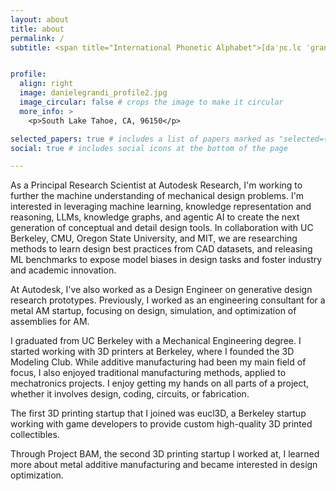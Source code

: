 ```yaml
---
layout: about
title: about
permalink: /
subtitle: <span title="International Phonetic Alphabet">[daˈɲɛ.lɛ ˈɡran.di]</span> <em>(Dani)</em> <br> <a href='https://www.research.autodesk.com/'>Autodesk Research</a>. Data-driven design and Machine Learning.


profile:
  align: right
  image: danielegrandi_profile2.jpg
  image_circular: false # crops the image to make it circular
  more_info: >
    <p>South Lake Tahoe, CA, 96150</p>

selected_papers: true # includes a list of papers marked as "selected={true}"
social: true # includes social icons at the bottom of the page

---
```


As a Principal Research Scientist at Autodesk Research, I'm working to further the machine understanding of mechanical design problems. I'm interested in leveraging machine learning, knowledge representation and reasoning, LLMs, knowledge graphs, and agentic AI to create the next generation of conceptual and detail design tools. In collaboration with UC Berkeley, CMU, Oregon State University, and MIT, we are researching methods to learn design best practices from CAD datasets, and releasing ML benchmarks to expose model biases in design tasks and foster industry and academic innovation. 

At Autodesk, I've also worked as a Design Engineer on generative design research prototypes. Previously, I worked as an engineering consultant for a metal AM startup, focusing on design, simulation, and optimization of assemblies for AM. 

I graduated from UC Berkeley with a Mechanical Engineering degree.  I started working with 3D printers at Berkeley, where I founded the 3D Modeling Club. While additive manufacturing had been my main field of focus, I also enjoyed traditional manufacturing methods, applied to mechatronics projects.  I enjoy getting my hands on all parts of a project, whether it involves design, coding, circuits, or fabrication.

The first 3D printing startup that I joined was eucl3D, a Berkeley startup working with game developers to provide custom high-quality 3D printed collectibles.

Through Project BAM, the second 3D printing startup I worked at, I learned more about metal additive manufacturing and became interested in design optimization.
